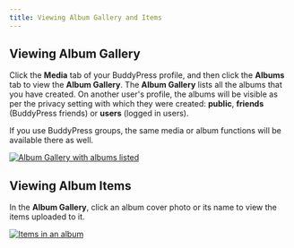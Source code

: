 ```yaml
---
title: Viewing Album Gallery and Items
---
```


## Viewing Album Gallery


Click the **Media** tab of your BuddyPress profile, and then click the **Albums** tab to view the **Album Gallery**. The **Album Gallery** lists all the albums that you have created. On another user's profile, the albums will be visible as per the privacy setting with which they were created: **public**, **friends** (BuddyPress friends) or **users** (logged in users).

If you use BuddyPress groups, the same media or album functions will be available there as well.

[![Album Gallery with albums listed](https://rtcamp.com/wp-content/uploads/2013/09/albumGalleryWithAlbums.png)](https://rtcamp.com/wp-content/uploads/2013/09/albumGalleryWithAlbums.png)


## Viewing Album Items


In the **Album Gallery**, click an album cover photo or its name to view the items uploaded to it.

[![Items in an album](https://rtcamp.com/wp-content/uploads/2013/09/itemsInAnAlbum.png)](https://rtcamp.com/wp-content/uploads/2013/09/itemsInAnAlbum.png)
